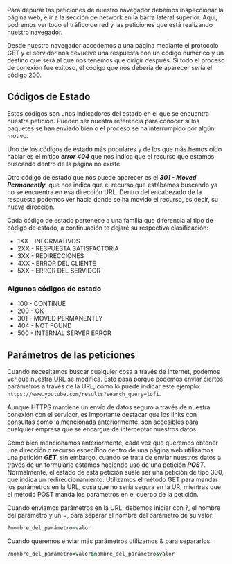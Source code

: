 Para depurar las peticiones de nuestro navegador debemos inspeccionar la página web, e ir a la sección de network en la barra lateral superior. Aquí, podremos ver todo el tráfico de red y las peticiones que está realizando nuestro navegador.

Desde nuestro navegador accedemos a una página mediante el protocolo GET y el servidor nos devuelve una respuesta con un código numérico y un destino que será al que nos tenemos que dirigir después. Si todo el proceso de conexión fue exitoso, el código que nos debería de aparecer sería el código 200.

## Códigos de Estado

Estos códigos son unos indicadores del estado en el que se encuentra nuestra petición. Pueden ser nuestra referencia para conocer si los paquetes se han enviado bien o el proceso se ha interrumpido por algún motivo.

Uno de los códigos de estado más populares y de los que más hemos oído hablar es el mítico ***error 404*** que nos indica que el recurso que estamos buscando dentro de la página no existe.

Otro código de estado que nos puede aparecer es el ***301 - Moved Permanently***, que nos indica que el recurso que estábamos buscando ya no se encuentra en esa dirección URL. Dentro del encabezado de la respuesta podemos ver hacia donde se ha movido el recurso, es decir, su nueva dirección.

Cada código de estado pertenece a una familia que diferencia al tipo de código de estado, a continuación te dejaré su respectiva clasificación:

- 1XX - INFORMATIVOS
- 2XX - RESPUESTA SATISFACTORIA
- 3XX - REDIRECCIONES
- 4XX - ERROR DEL CLIENTE
- 5XX - ERROR DEL SERVIDOR

### Algunos códigos de estado

- 100 - CONTINUE
- 200 - OK
- 301 - MOVED PERMANENTLY
- 404 - NOT FOUND
- 500 - INTERNAL SERVER ERROR

## Parámetros de las peticiones

Cuando necesitamos buscar cualquier cosa a través de internet, podemos ver que nuestra URL se modifica. Esto pasa porque podemos enviar ciertos parámetros a través de la URL, como lo puede indicar este ejemplo: `https://www.youtube.com/results?search_query=lofi`.

Aunque HTTPS mantiene un envío de datos seguro a través de nuestra conexión con el servidor, es importante destacar que los links con consultas como la mencionada anteriormente, son accesibles para cualquier empresa que se encargue de interceptar nuestros datos.

Como bien mencionamos anteriormente, cada vez que queremos obtener una dirección o recurso específico dentro de una página web utilizamos una petición ***GET***, sin embargo, cuando se trata de enviar nuestros datos a través de un formulario estamos haciendo uso de una petición ***POST***. Normalmente, el estado de esta petición suele ser una petición de tipo 300, que indica un redireccionamiento. Utilizamos el método GET para mandar los parámetros en la URL, cosa que no sería segura en la UR, mientras que el método POST manda los parámetros en el cuerpo de la petición.

Cuando enviamos parámetros en la URL, debemos iniciar con ?, el nombre del parámetro y un =, para separar el nombre del parámetro de su valor:

```ruby
?nombre_del_parámetro=valor
```

Cuando queremos enviar más parámetros utilizamos & para separarlos.

```ruby
?nombre_del_parámetro=valor&nombre_del_parámetro&valor
```